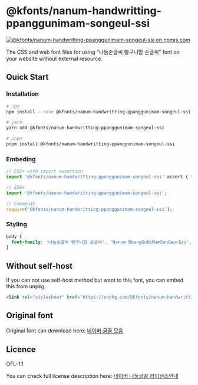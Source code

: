 # @kfonts/nanum-handwritting-ppanggunimam-songeul-ssi

[![@kfonts/nanum-handwritting-ppanggunimam-songeul-ssi on npmjs.com](https://img.shields.io/npm/v/%40kfonts%2Fnanum-handwritting-ppanggunimam-songeul-ssi)](https://www.npmjs.com/package/@kfonts/nanum-handwritting-ppanggunimam-songeul-ssi)

The CSS and web font files for using &OpenCurlyDoubleQuote;나눔손글씨 빵구니맘 손글씨&CloseCurlyDoubleQuote; font on your website without external resource.

## Quick Start

### Installation

```sh
# npm
npm install --save @kfonts/nanum-handwritting-ppanggunimam-songeul-ssi

# yarn
yarn add @kfonts/nanum-handwritting-ppanggunimam-songeul-ssi

# pnpm
pnpm install @kfonts/nanum-handwritting-ppanggunimam-songeul-ssi
```

### Embeding

```js
// ES6+ with import assertion
import '@kfonts/nanum-handwritting-ppanggunimam-songeul-ssi' assert { type: 'css' };

// ES6+
import '@kfonts/nanum-handwritting-ppanggunimam-songeul-ssi';

// CommonJS
require('@kfonts/nanum-handwritting-ppanggunimam-songeul-ssi');
```

### Styling

```css
body {
  font-family: '나눔손글씨 빵구니맘 손글씨', 'Nanum BbangGuNiMamSonGeurSsi', cursive;
}
```

## Without self-host

If you can not use self-host method but want to this font, you can embed this from unpkg.

```html
<link rel="stylesheet" href="https://unpkg.com/@kfonts/nanum-handwritting-ppanggunimam-songeul-ssi/index.css" />
```

## Original font

Original font can download here: [네이버 글꼴 모음](https://hangeul.naver.com/font)

## Licence

OFL-1.1

You can check full license description here: [네이버 나눔글꼴 라이선스안내](https://help.naver.com/service/30016/contents/18088?osType=PC&lang=ko)

